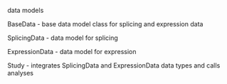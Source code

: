 data models

BaseData - base data model class for splicing and expression data

SplicingData - data model for splicing

ExpressionData - data model for expression

Study - integrates SplicingData and ExpressionData data types and calls analyses
